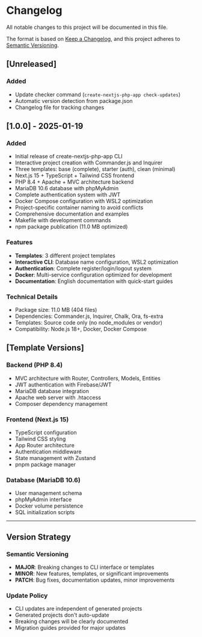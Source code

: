 # Changelog

All notable changes to this project will be documented in this file.

The format is based on [Keep a Changelog](https://keepachangelog.com/en/1.0.0/),
and this project adheres to [Semantic Versioning](https://semver.org/spec/v2.0.0.html).

## [Unreleased]

### Added

-   Update checker command (`create-nextjs-php-app check-updates`)
-   Automatic version detection from package.json
-   Changelog file for tracking changes

## [1.0.0] - 2025-01-19

### Added

-   Initial release of create-nextjs-php-app CLI
-   Interactive project creation with Commander.js and Inquirer
-   Three templates: base (complete), starter (auth), clean (minimal)
-   Next.js 15 + TypeScript + Tailwind CSS frontend
-   PHP 8.4 + Apache + MVC architecture backend
-   MariaDB 10.6 database with phpMyAdmin
-   Complete authentication system with JWT
-   Docker Compose configuration with WSL2 optimization
-   Project-specific container naming to avoid conflicts
-   Comprehensive documentation and examples
-   Makefile with development commands
-   npm package publication (11.0 MB optimized)

### Features

-   **Templates**: 3 different project templates
-   **Interactive CLI**: Database name configuration, WSL2 optimization
-   **Authentication**: Complete register/login/logout system
-   **Docker**: Multi-service configuration optimized for development
-   **Documentation**: English documentation with quick-start guides

### Technical Details

-   Package size: 11.0 MB (404 files)
-   Dependencies: Commander.js, Inquirer, Chalk, Ora, fs-extra
-   Templates: Source code only (no node_modules or vendor)
-   Compatibility: Node.js 18+, Docker, Docker Compose

## [Template Versions]

### Backend (PHP 8.4)

-   MVC architecture with Router, Controllers, Models, Entities
-   JWT authentication with Firebase/JWT
-   MariaDB database integration
-   Apache web server with .htaccess
-   Composer dependency management

### Frontend (Next.js 15)

-   TypeScript configuration
-   Tailwind CSS styling
-   App Router architecture
-   Authentication middleware
-   State management with Zustand
-   pnpm package manager

### Database (MariaDB 10.6)

-   User management schema
-   phpMyAdmin interface
-   Docker volume persistence
-   SQL initialization scripts

---

## Version Strategy

### Semantic Versioning

-   **MAJOR**: Breaking changes to CLI interface or templates
-   **MINOR**: New features, templates, or significant improvements
-   **PATCH**: Bug fixes, documentation updates, minor improvements

### Update Policy

-   CLI updates are independent of generated projects
-   Generated projects don't auto-update
-   Breaking changes will be clearly documented
-   Migration guides provided for major updates
